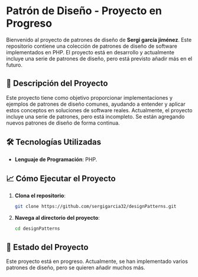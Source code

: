 # Patrón de Diseño - Proyecto en Progreso

Bienvenido al proyecto de patrones de diseño de **Sergi garcía jiménez**. Este repositorio contiene una colección de patrones de diseño de software implementados en PHP. El proyecto está en desarrollo y actualmente incluye una serie de patrones de diseño, pero está previsto añadir más en el futuro.

## 📂 Descripción del Proyecto

Este proyecto tiene como objetivo proporcionar implementaciones y ejemplos de patrones de diseño comunes, ayudando a entender y aplicar estos conceptos en soluciones de software reales. Actualmente, el proyecto incluye una serie de patrones, pero está incompleto. Se están agregando nuevos patrones de diseño de forma continua.

## 🛠️ Tecnologías Utilizadas

- **Lenguaje de Programación**: PHP.

## 📈 Cómo Ejecutar el Proyecto

1. **Clona el repositorio**:
    ```bash
    git clone https://github.com/sergigarcia32/designPatterns.git
    ```
2. **Navega al directorio del proyecto**:
    ```bash
    cd designPatterns
    ```

## 🚧 Estado del Proyecto

Este proyecto está en progreso. Actualmente, se han implementado varios patrones de diseño, pero se quieren añadir muchos más.

